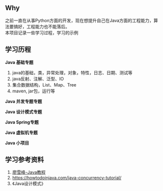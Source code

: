 ## Why   
之前一直在从事Python方面的开发，现在想提升自己在Java方面的工程能力，算法要搞好，工程能力也不能落后。   
本项目记录一些学习过程，学习的示例

## 学习历程
**Java 基础专题**   
1. java的基础，类，异常处理，对象，特性，日志、日期、测试等    
2. java反射、注解、泛型、IO   
3. 集合数据结构，List、Map、Tree      
3. maven, jar包，运行等    

**Java 并发专题专题**  

 
**Java 设计模式专题**   

**Java Spring专题**   

**Java 虚拟机专题**   

**Java 小项目**   


## 学习参考资料   
1. [廖雪峰-Java教程](https://www.liaoxuefeng.com/wiki/1252599548343744)   
2. https://howtodoinjava.com/java-concurrency-tutorial/  
3. 《Java设计模式》
